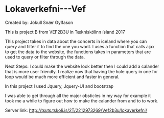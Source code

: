 # Lokaverkefni---Vef

Created by: Jökull Snær Gylfason 



This is project B from VEF2B3U in Tækniskólinn ísland 2017



This project takes in data about the concerts in iceland where you can query and filter it to find the one you want.
I uses a function that calls ajax to get the data to the website, the functions takes in parameters that are used to query or filter through the data.


Next Steps:
I could make the website look better then I could add a calander that is more user friendly. I realize now that having the hole query in one for loop would be much more efficient and faster in general.


In this project I used Jquery, Jquery-UI and bootstrap


I was able to get through all the major obsticles in my way for example it took me a while to figure out how to make the calander from and to to work. 


Server link: http://tsuts.tskoli.is/2T/2212973269/Vef2b3u/lokaverkefni/
